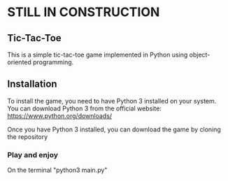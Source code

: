 # STILL IN CONSTRUCTION






## Tic-Tac-Toe

This is a simple tic-tac-toe game implemented in Python using object-oriented programming.

## Installation

To install the game, you need to have Python 3 installed on your system. You can download Python 3 from the official website: https://www.python.org/downloads/

Once you have Python 3 installed, you can download the game by cloning the repository

### Play and enjoy
On the terminal "python3 main.py"

